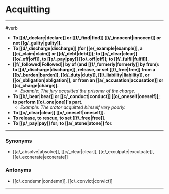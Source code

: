 # Acquitting
---
#verb
- **To [[d/_declare|declare]] or [[f/_find|find]] [[i/_innocent|innocent]] or not [[g/_guilty|guilty]].**
- **To [[d/_discharge|discharge]] (for [[e/_example|example]], a [[c/_claim|claim]] or [[d/_debt|debt]]); to [[c/_clear|clear]] [[o/_off|off]], to [[p/_pay|pay]] [[o/_off|off]]; to [[f/_fulfil|fulfil]].**
- **[[f/_followed|Followed]] by of (and [[f/_formerly|formerly]] by from): to [[d/_discharge|discharge]], release, or set [[f/_free|free]] from a [[b/_burden|burden]], [[d/_duty|duty]], [[l/_liability|liability]], or [[o/_obligation|obligation]], or from an [[a/_accusation|accusation]] or [[c/_charge|charge]].**
	- _Example: The jury acquitted the prisoner of the charge._
- **To [[b/_bear|bear]] or [[c/_conduct|conduct]] [[o/_oneself|oneself]]; to perform [[o/_one|one]]'s part.**
	- _Example: The orator acquitted himself very poorly._
- **To [[c/_clear|clear]] [[o/_oneself|oneself]].**
- **To release, to rescue, to set [[f/_free|free]].**
- **To [[p/_pay|pay]] for; to [[a/_atone|atone]] for.**
---
### Synonyms
- [[a/_absolve|absolve]], [[c/_clear|clear]], [[e/_exculpate|exculpate]], [[e/_exonerate|exonerate]]
### Antonyms
- [[c/_condemn|condemn]], [[c/_convict|convict]]
---
